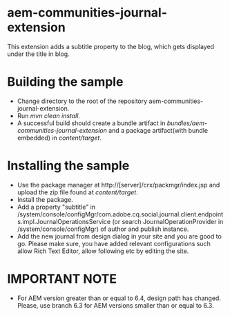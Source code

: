 aem-communities-journal-extension
=================================
This extension adds a subtitle property to the blog, which gets displayed under the title in blog.

Building the sample
===================

* Change directory to the root of the repository aem-communities-journal-extension.
* Run *mvn clean install*.
* A successful build should create a bundle artifact in *bundles/aem-communities-journal-extension* and a package artifact(with bundle embedded) in *content/target*.

Installing the sample
=====================

* Use the package manager at http://[server]/crx/packmgr/index.jsp and upload the zip file found at *content/target*.
* Install the package.
* Add a property "subtitle" in /system/console/configMgr/com.adobe.cq.social.journal.client.endpoints.impl.JournalOperationsService (or search JournalOperationProvider in /system/console/configMgr) of author and publish instance.
* Add the new journal from design dialog in your site and you are good to go. Please make sure, you have added relevant configurations such allow Rich Text Editor, allow following etc by editing the site.


IMPORTANT NOTE
==============
* For AEM version greater than or equal to 6.4, design path has changed. Please, use branch 6.3 for AEM versions smaller than or equal to 6.3.
